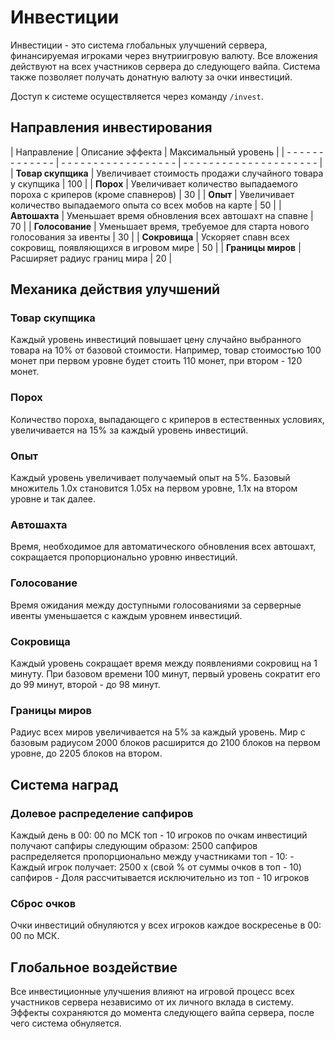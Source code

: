 # Инвестиции

Инвестиции - это система глобальных улучшений сервера, финансируемая игроками через внутриигровую валюту. Все вложения действуют на всех участников сервера до следующего вайпа. Система также позволяет получать донатную валюту за очки инвестиций.

Доступ к системе осуществляется через команду `/invest`.

## Направления инвестирования

| Направление | Описание эффекта | Максимальный уровень |
| - - - - - - - - - - - - - | - - - - - - - - - - - - - - - - - - | - - - - - - - - - - - - - - - - - - - - - |
| **Товар скупщика** | Увеличивает стоимость продажи случайного товара у скупщика | 100 |
| **Порох** | Увеличивает количество выпадаемого пороха с криперов (кроме спавнеров) | 30 |
| **Опыт** | Увеличивает количество выпадаемого опыта со всех мобов на карте | 50 |
| **Автошахта** | Уменьшает время обновления всех автошахт на спавне | 70 |
| **Голосование** | Уменьшает время, требуемое для старта нового голосования за ивенты | 30 |
| **Сокровища** | Ускоряет спавн всех сокровищ, появляющихся в игровом мире | 50 |
| **Границы миров** | Расширяет радиус границ мира | 20 |

## Механика действия улучшений

### Товар скупщика
Каждый уровень инвестиций повышает цену случайно выбранного товара на 10% от базовой стоимости. Например, товар стоимостью 100 монет при первом уровне будет стоить 110 монет, при втором - 120 монет.

### Порох
Количество пороха, выпадающего с криперов в естественных условиях, увеличивается на 15% за каждый уровень инвестиций.

### Опыт
Каждый уровень увеличивает получаемый опыт на 5%. Базовый множитель 1.0x становится 1.05x на первом уровне, 1.1x на втором уровне и так далее.

### Автошахта
Время, необходимое для автоматического обновления всех автошахт, сокращается пропорционально уровню инвестиций.

### Голосование
Время ожидания между доступными голосованиями за серверные ивенты уменьшается с каждым уровнем инвестиций.

### Сокровища
Каждый уровень сокращает время между появлениями сокровищ на 1 минуту. При базовом времени 100 минут, первый уровень сократит его до 99 минут, второй - до 98 минут.

### Границы миров
Радиус всех миров увеличивается на 5% за каждый уровень. Мир с базовым радиусом 2000 блоков расширится до 2100 блоков на первом уровне, до 2205 блоков на втором.

## Система наград

### Долевое распределение сапфиров
Каждый день в 00: 00 по МСК топ - 10 игроков по очкам инвестиций получают сапфиры следующим образом: 2500 сапфиров распределяется пропорционально между участниками топ - 10: - Каждый игрок получает: 2500 x (свой % от суммы очков в топ - 10) сапфиров - Доля рассчитывается исключительно из топ - 10 игроков

### Сброс очков
Очки инвестиций обнуляются у всех игроков каждое воскресенье в 00: 00 по МСК.

## Глобальное воздействие

Все инвестиционные улучшения влияют на игровой процесс всех участников сервера независимо от их личного вклада в систему. Эффекты сохраняются до момента следующего вайпа сервера, после чего система обнуляется.